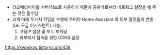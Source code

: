 - 라즈베리파이를 서버/허브로 사용하기 때문에 공유기로부터 네트워크 설정을 해 주는 것은 필수임
- 크게 아래 두가지 작업을 수행해 주어야 Home Assistant 외 외부 플랫폼과 연동(i.e. 구글 어시스턴트) 가능;
  1. 고정IP 설정 및 포트 포워딩
  2. 외부에서 접속을 위한 DDNS 설정

https://kwonkyo.tistory.com/438

